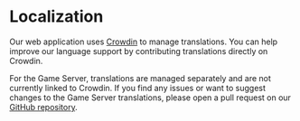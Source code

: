 # Localization

Our web application uses [Crowdin](https://crowdin.com/project/5stack) to manage translations. You can help improve our language support by contributing translations directly on Crowdin.

For the Game Server, translations are managed separately and are not currently linked to Crowdin. If you find any issues or want to suggest changes to the Game Server translations, please open a pull request on our [GitHub repository](https://github.com/5stackgg/game-server/tree/main/src/lang).